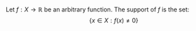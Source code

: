 Let $f:X\to \mathbb{R}$ be an arbitrary function.
The support of $f$ is the set:
$$
\{ x\in X : f(x)\neq 0 \}
$$

